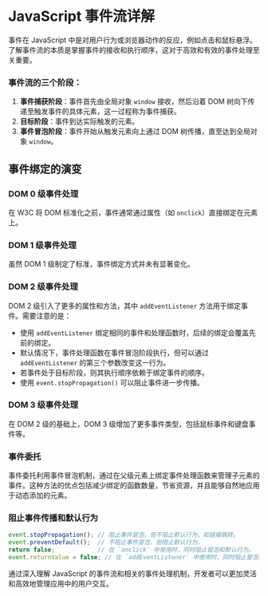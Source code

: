 #  JavaScript 事件流详解

事件在 JavaScript 中是对用户行为或浏览器动作的反应，例如点击和鼠标悬浮。了解事件流的本质是掌握事件的接收和执行顺序，这对于高效和有效的事件处理至关重要。

### 事件流的三个阶段：

1. **事件捕获阶段**：事件首先由全局对象 `window` 接收，然后沿着 DOM 树向下传递至触发事件的具体元素，这一过程称为事件捕获。
2. **目标阶段**：事件到达实际触发的元素。
3. **事件冒泡阶段**：事件开始从触发元素向上通过 DOM 树传播，直至达到全局对象 `window`。

## 事件绑定的演变

### DOM 0 级事件处理

在 W3C 将 DOM 标准化之前，事件通常通过属性（如 `onclick`）直接绑定在元素上。

### DOM 1 级事件处理

虽然 DOM 1 级制定了标准，事件绑定方式并未有显著变化。

### DOM 2 级事件处理

DOM 2 级引入了更多的属性和方法，其中 `addEventListener` 方法用于绑定事件。需要注意的是：

- 使用 `addEventListener` 绑定相同的事件和处理函数时，后续的绑定会覆盖先前的绑定。
- 默认情况下，事件处理函数在事件冒泡阶段执行，但可以通过 `addEventListener` 的第三个参数改变这一行为。
- 若事件处于目标阶段，则其执行顺序依赖于绑定事件的顺序。
- 使用 `event.stopPropagation()` 可以阻止事件进一步传播。

### DOM 3 级事件处理

在 DOM 2 级的基础上，DOM 3 级增加了更多事件类型，包括鼠标事件和键盘事件等。

### 事件委托

事件委托利用事件冒泡机制，通过在父级元素上绑定事件处理函数来管理子元素的事件。这种方法的优点包括减少绑定的函数数量，节省资源，并且能够自然地应用于动态添加的元素。

### 阻止事件传播和默认行为

```js
event.stopPropagation(); // 阻止事件冒泡，但不阻止默认行为，如链接跳转。
event.preventDefault();  // 不阻止事件冒泡，但阻止默认行为。
return false;            // 在 `onclick` 中使用时，同时阻止冒泡和默认行为。
event.returnValue = false; // 在 `addEventListener` 中使用时，同时阻止冒泡和默认行为。
```

通过深入理解 JavaScript 的事件流和相关的事件处理机制，开发者可以更加灵活和高效地管理应用中的用户交互。
